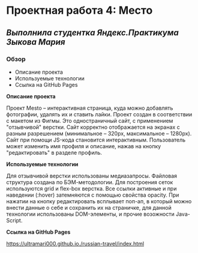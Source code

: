 # Проектная работа 4: Место

## *Выполнила студентка Яндекс.Практикума Зыкова Мария*

### Обзор
* Описание проекта
* Используемые технологии
* Ссылка на GitHub Pages

**Описание проекта**

Проект Mesto – интерактивная страница, куда можно добавлять фотографии, удалять их и ставить лайки.
Проект создан в соответствии с макетом из Фигмы. Это одностраничный сайт, с применением "отзывчивой" верстки. Сайт корректно отображается на экранах с разным разрешением (минимальное – 320px, максимальное – 1280px).
Сайт при помощи JS-кода становится интерактивным. Пользователь может изменить имя профиля и описание, нажав на кнопку "редактировать" в разделе профиль. 

**Используемые технологии**

Для отзывчивой верстки использованы медиазапросы. Файловая структура создана по БЭМ-методологии. Для построения сеток используются grid и flex-box верстка. Все ссылки активные и при наведении (:hover) затемняются с помощью свойства opacity. При нажатии на кнопку редактировать всплывает поп-ап, в который можно внести данные о себе и сохранить их на страничке, для данной технологии использованы DOM-элементы, и прочие возожности Java-Script.

**Ссылка на GitHub Pages**

https://ultramari000.github.io./russian-travel/index.html